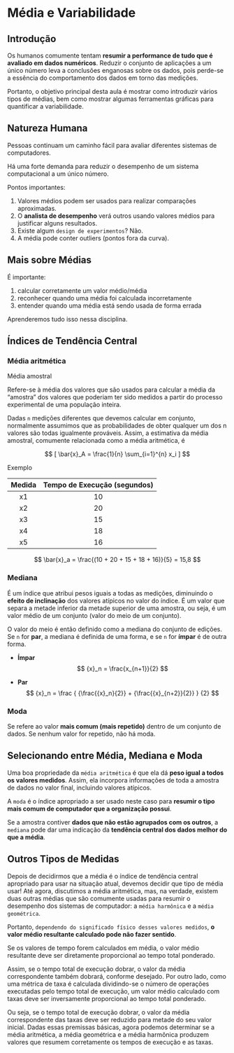 <!-- Link do CSS -->
<link rel="stylesheet" href="../estilos-markdown.css">

<h1 class="ldr"> Média e Variabilidade </h1>

<h2 class="ldr"> Introdução </h2>

Os humanos comumente tentam **resumir a performance de tudo que é avaliado em dados numéricos**. Reduzir o conjunto de
aplicações a um único número leva a conclusões enganosas
sobre os dados, pois perde-se a essência do comportamento dos
dados em torno das medições.

Portanto, o objetivo principal desta
aula é mostrar como introduzir vários tipos de médias, bem como
mostrar algumas ferramentas gráficas para quantificar a variabilidade.

<h2 class="ldr"> Natureza Humana </h2>

Pessoas continuam um caminho fácil para avaliar diferentes sistemas de computadores.

Há uma forte demanda para reduzir o desempenho de um sistema computacional a um único número.

Pontos importantes:
1. Valores médios podem ser usados para realizar comparações aproximadas.
2. O **analista de desempenho** verá outros usando valores médios para justificar alguns resultados.
3. Existe algum `design de experimentos`? Não.
4. A média pode conter outliers (pontos fora da curva).

<h2 class="ldr"> Mais sobre Médias </h2>

É importante:
1) calcular corretamente um valor médio/média
2) reconhecer quando uma média foi calculada
incorretamente
3) entender quando uma média está sendo usada
de forma errada

Aprenderemos tudo isso nessa disciplina.

<h2 class="ldr"> Índices de Tendência Central </h2>

<h3 class="ldr"> Média aritmética </h3>

<div class="ldr"> Média amostral </div>

Refere-se à média dos valores que são usados para calcular a média da “amostra” dos valores que poderiam ter sido medidos a partir do
processo experimental de uma população inteira.

Dadas `n` medições diferentes que devemos calcular em conjunto, normalmente assumimos que as probabilidades de obter qualquer um dos n valores são todas igualmente prováveis. Assim, a estimativa da média amostral, comumente relacionada como a média aritmética, é


$$ 
[
\bar{x}_A = \frac{1}{n} \sum_{i=1}^{n} x_i
]
$$ 

<div class="ldr"> Exemplo </div>

| Medida | Tempo de Execução (segundos) |
| :----: | :--------------------------: |
| x1 | 10 |
| x2 | 20 |
| x3 | 15 |
| x4 | 18 |
| x5 | 16 |

$$
\bar{x}_a = \frac{(10 + 20 + 15 + 18 + 16)}{5} = 15,8
$$

<h3 class="ldr"> Mediana </h3>

É um índice que atribui pesos iguais a todas as medições, diminuindo o **efeito de inclinação** dos valores atípicos no valor do índice. É um valor que separa a metade inferior da metade superior de uma amostra, ou seja, é um valor médio de um conjunto (valor do meio de um conjunto).

O valor do meio é então definido como a mediana do conjunto de edições. Se `n` for **par**, a mediana é definida de uma forma, e se `n` for **ímpar** é de outra forma.

* **Ímpar**
$$
{x}_n = \frac{x_{n+1}}{2}
$$

* **Par**
$$
{x}_n = \frac
    {
        {\frac{{x}_n}{2}}
        +
        {\frac{{x}_{n+2}}{2}}
    }
    {2}
$$

<h3 class="ldr"> Moda </h3>

Se refere ao valor **mais comum (mais repetido)** dentro de um conjunto de dados. Se nenhum valor for repetido, não há moda.

<h2 class="ldr"> Selecionando entre Média, Mediana e Moda </h2>

Uma boa propriedade da `média aritmética` é que ela dá **peso igual a todos os valores medidos**. Assim, ela incorpora informações de toda a amostra de dados no valor final, incluindo valores atípicos.

A `moda` é o índice apropriado a ser usado neste caso para **resumir o tipo mais comum de computador que a organização possui**.

Se a amostra contiver **dados que não estão agrupados com os outros**, a `mediana` pode dar uma indicação da **tendência central dos dados melhor do que a média**.

<h2 class="ldr"> Outros Tipos de Medidas </h2>

Depois de decidirmos que a média é o índice de tendência central apropriado para usar na situação atual, devemos decidir que tipo de média usar! Até agora, discutimos a média aritmética, mas, na verdade, existem duas outras médias que são comumente usadas para resumir o desempenho dos sistemas de computador: a `média harmônica` e a `média geométrica`.

Portanto, `dependendo do significado físico desses valores medidos`, **o valor médio resultante calculado pode não fazer sentido**.

Se os valores de tempo forem calculados em média, o
valor médio resultante deve ser diretamente proporcional ao tempo total ponderado. 

Assim, se o tempo total de execução dobrar, o
valor da média correspondente também dobrará, conforme desejado. Por outro lado, como uma métrica de taxa é calculada dividindo-se o número de operações executadas pelo tempo total de execução, um valor médio
calculado com taxas deve ser inversamente proporcional ao
tempo total ponderado. 

Ou seja, se o tempo total de execução dobrar, o valor da média correspondente das taxas deve ser reduzido para metade do seu valor inicial. Dadas essas premissas básicas, agora podemos determinar se a média aritmética, a média geométrica e a média harmônica produzem valores que resumem corretamente os tempos de execução e as taxas.